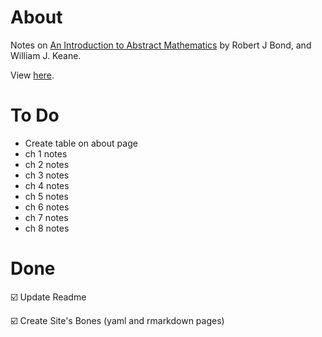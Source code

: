 # About
Notes on [An Introduction to Abstract Mathematics](https://www.amazon.com/Introduction-Abstract-Mathematics-Robert-Bond/dp/1577665392) by Robert J Bond, and William J. Keane. 

View [here](https://rbolt13.github.io/itam/). 

# To Do 
* Create table on about page
* ch 1 notes
* ch 2 notes
* ch 3 notes
* ch 4 notes
* ch 5 notes
* ch 6 notes
* ch 7 notes
* ch 8 notes

# Done
☑️ Update Readme

☑️ Create Site's Bones (yaml and rmarkdown pages)
